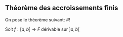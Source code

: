 ## Théorème des accroissements finis
On pose le théorème suivant: #!

Soit $f: [a,b] \to F$ dérivable sur $]a,b[$